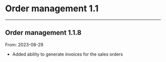 # Order management 1.1


---

## Order management 1.1.8
From: 2023-08-29

* Added ability to generate invoices for the sales orders